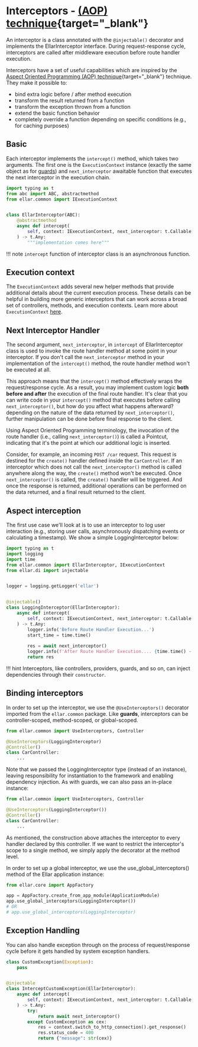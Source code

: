 # **Interceptors - [(AOP) technique](https://en.wikipedia.org/wiki/Aspect-oriented_programming){target="_blank"}**

An interceptor is a class annotated with the `@injectable()` decorator and implements the EllarInterceptor interface.
During request-response cycle, interceptors are called after middleware execution before route handler execution.

Interceptors have a set of useful capabilities which are inspired by the  [Aspect Oriented Programming (AOP) technique](https://en.wikipedia.org/wiki/Aspect-oriented_programming){target="_blank"} technique. 
They make it possible to:

- bind extra logic before / after method execution
- transform the result returned from a function
- transform the exception thrown from a function
- extend the basic function behavior
- completely override a function depending on specific conditions (e.g., for caching purposes)

## **Basic**
Each interceptor implements the `intercept()` method, which takes two arguments. 
The first one is the `ExecutionContext` instance (exactly the same object as for [guards](./guards)) and 
`next_interceptor` awaitable function that executes the next interceptor in the execution chain.

```python
import typing as t
from abc import ABC, abstractmethod
from ellar.common import IExecutionContext


class EllarInterceptor(ABC):
    @abstractmethod
    async def intercept(
        self, context: IExecutionContext, next_interceptor: t.Callable[..., t.Coroutine]
    ) -> t.Any:
        """implementation comes here"""
```
!!! note
    `intercept` function of interceptor class is an asynchronous function.

## **Execution context**
The `ExecutionContext` adds several new helper methods that provide additional details about the current execution process. 
These details can be helpful in building more generic interceptors that can work across a broad set of controllers, methods, and execution contexts. 
Learn more about `ExecutionContext` [here](../basics/execution-context).

## **Next Interceptor Handler**
The second argument, `next_interceptor`,  in `intercept` of EllarInterceptor class is used to invoke the route handler method at some point in your interceptor.
If you don't call the `next_interceptor` method in your implementation of the `intercept()` method, the route handler method won't be executed at all.

This approach means that the `intercept()` method effectively wraps the request/response cycle. 
As a result, you may implement custom logic **both before and after** the execution of the final route handler. 
It's clear that you can write code in your `intercept()` method that executes before calling `next_interceptor()`, 
but how do you affect what happens afterward? depending on the nature of the data returned by `next_interceptor()`, 
further manipulation can be done before final response to the client.
 
Using Aspect Oriented Programming terminology, the invocation of the route handler 
(i.e., calling `next_interceptor()`) is called a Pointcut, indicating that it's the point at which our 
additional logic is inserted.

Consider, for example, an incoming `POST /car` request. This request is destined for the `create()` handler 
defined inside the `CarController`. If an interceptor which does not call the `next_interceptor()`
method is called anywhere along the way, the `create()` method won't be executed. 
Once `next_interceptor()` is called, the `create()` handler will be triggered. And once the response is returned, 
additional operations can be performed on the data returned, and a final result returned to the client.


## **Aspect interception**
The first use case we'll look at is to use an interceptor to log user interaction (e.g., storing user calls, asynchronously dispatching events or calculating a timestamp). 
We show a simple LoggingInterceptor below:

```python
import typing as t
import logging
import time
from ellar.common import EllarInterceptor, IExecutionContext
from ellar.di import injectable


logger = logging.getLogger('ellar')


@injectable()
class LoggingInterceptor(EllarInterceptor):
    async def intercept(
        self, context: IExecutionContext, next_interceptor: t.Callable[..., t.Coroutine]
    ) -> t.Any:
        logger.info('Before Route Handler Execution...')
        start_time = time.time()
        
        res = await next_interceptor()
        logger.info(f'After Route Handler Execution.... {time.time() - start_time}s')
        return res
```

!!! hint
    Interceptors, like controllers, providers, guards, and so on, can inject dependencies through their `constructor`.

## **Binding interceptors**
In order to set up the interceptor, we use the `@UseInterceptors()` decorator imported from the `ellar.common` package. 
Like **guards**, interceptors can be controller-scoped, method-scoped, or global-scoped.

```python
from ellar.common import UseInterceptors, Controller

@UseInterceptors(LoggingInterceptor)
@Controller()
class CarController:
    ...
```

Note that we passed the LoggingInterceptor type (instead of an instance), leaving responsibility for instantiation to the framework and enabling dependency injection. 
As with guards, we can also pass an in-place instance:

```python
from ellar.common import UseInterceptors, Controller

@UseInterceptors(LoggingInterceptor())
@Controller()
class CarController:
    ...
```

As mentioned, the construction above attaches the interceptor to every handler declared by this controller. 
If we want to restrict the interceptor's scope to a single method, we simply apply the decorator at the method level.

In order to set up a global interceptor, we use the use_global_interceptors() method of the Ellar application instance:

```python
from ellar.core import AppFactory

app = AppFactory.create_from_app_module(ApplicationModule)
app.use_global_interceptors(LoggingInterceptor())
# OR
# app.use_global_interceptors(LoggingInterceptor)
```

## **Exception Handling**
You can also handle exception through on the process of request/response cycle before it gets handled by system exception handlers.

```python
class CustomException(Exception):
    pass


@injectable
class InterceptCustomException(EllarInterceptor):
    async def intercept(
        self, context: IExecutionContext, next_interceptor: t.Callable[..., t.Coroutine]
    ) -> t.Any:
        try:
            return await next_interceptor()
        except CustomException as cex:
            res = context.switch_to_http_connection().get_response()
            res.status_code = 400
            return {"message": str(cex)}
```

